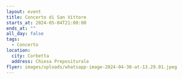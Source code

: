 ```yaml
---
layout: event
title: Concerto di San Vittore
starts_at: 2024-05-04T21:00:00
ends_at: ""
all_day: false
tags:
  - Concerto
location:
  city: Corbetta
  address: Chiesa Prepositurale
flyer: images/uploads/whatsapp-image-2024-04-30-at-13.29.01.jpeg
---
```

